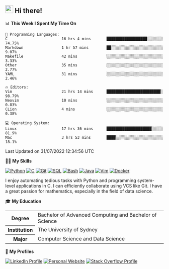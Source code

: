 ## <a href="#"><img src="https://media.giphy.com/media/hvRJCLFzcasrR4ia7z/giphy.gif" width="25px" height="25px"></a> Hi there!

<!--START_SECTION:waka-->
📊 **This Week I Spent My Time On** 

```text
💬 Programming Languages: 
C                        16 hrs 4 mins       ██████████████████░░░░░░░   74.75% 
Markdown                 1 hr 57 mins        ██░░░░░░░░░░░░░░░░░░░░░░░   9.07% 
Makefile                 42 mins             ░░░░░░░░░░░░░░░░░░░░░░░░░   3.33% 
Other                    35 mins             ░░░░░░░░░░░░░░░░░░░░░░░░░   2.77% 
YAML                     31 mins             ░░░░░░░░░░░░░░░░░░░░░░░░░   2.46%

🔥 Editors: 
Vim                      21 hrs 14 mins      ████████████████████████░   98.79% 
Neovim                   10 mins             ░░░░░░░░░░░░░░░░░░░░░░░░░   0.83% 
CLion                    4 mins              ░░░░░░░░░░░░░░░░░░░░░░░░░   0.38%

💻 Operating System: 
Linux                    17 hrs 36 mins      ████████████████████░░░░░   81.9% 
Mac                      3 hrs 53 mins       ████░░░░░░░░░░░░░░░░░░░░░   18.1%

```


 Last Updated on 31/07/2022 12:34:56 UTC
<!--END_SECTION:waka-->

💪🏻 **My Skills**

[![Python](https://img.shields.io/badge/-Python-yellow?style=flat-square&logo=Python)](#)
[![C     ](https://img.shields.io/badge/-C-blue?style=flat-square&logo=C)](#)
[![Git   ](https://img.shields.io/badge/-Git-grey?style=flat-square&logo=Git)](#)
[![SQL   ](https://img.shields.io/badge/-SQL-grey?style=flat-square&logo=SQLite)](#)
[![Bash  ](https://img.shields.io/badge/-Bash-grey?style=flat-square&logo=GNU-Bash)](#)
[![Java  ](https://img.shields.io/badge/-Java-grey?style=flat-square&logo=OpenJDK)](#)
[![Vim   ](https://img.shields.io/badge/-Vim-grey?style=flat-square&logo=Vim)](#)
[![Docker](https://img.shields.io/badge/-Docker-grey?style=flat-square&logo=Docker)](#)

I enjoy automating tedious tasks with Python and programming system-level applications in C. I can efficiently collaborate using VCS like Git. I have a great passion for mathematics, especially in the field of data science.

🎓 **My Education**

<table>
<tr>
    <th>Degree</th>
    <td>Bachelor of Advanced Computing and Bachelor of Science</td>
</tr>
<tr>
    <th>Institution</th>
    <td>The University of Sydney</td>
</tr>
<tr>
    <th>Major</th>
    <td>Computer Science and Data Science</td>
</tr>
</table>

🔗 **My Profiles**

[![LinkedIn Profile](https://img.shields.io/badge/-LinkedIn-blue?style=social&logo=LinkedIn)](https://www.linkedin.com/in/ziao-ji)
[![Personal Website](https://img.shields.io/badge/-Personal%20Website-blue?style=social&logo=Bootstrap)](https://www.jiziao.works)
[![Stack Overflow Profile](https://img.shields.io/badge/-Stack%20Overflow-blue?style=social&logo=StackOverflow)](https://stackoverflow.com/users/11658924/spearandshield)
